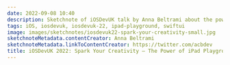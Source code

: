 ```yaml
---
date: 2022-09-08 10:40
description: Sketchnote of iOSDevUK talk by Anna Beltrami about the power of iPad playgrounds
tags: iOS, iosdevuk, iosdevuk-22, ipad-playground, swiftui
image: images/sketchnotes/iosdevuk22-spark-your-creativity-small.jpg
sketchnoteMetadata.contentCreator: Anna Beltrami
sketchnoteMetadata.linkToContentCreator: https://twitter.com/acbdev
title: iOSDevUK 2022: Spark Your Creativity – The Power of iPad Playgrounds
---
```

